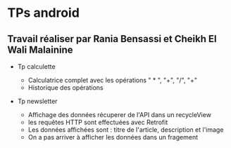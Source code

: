 # TPs android

## Travail réaliser par Rania Bensassi et Cheikh El Wali Malainine

* Tp calculette 

	* Calculatrice complet avec les opérations " * ", "+", "/", "+"
	* Historique des opérations

* Tp newsletter
	
	* Affichage des données récuperer de l'API dans un recycleView
	* les requêtes HTTP sont effectuées avec Retrofit 
	* Les données affichées sont : titre de l'article, description et l'image
	* On a pas arriver à afficher les données dans un fragement

